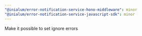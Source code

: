 ```yaml
---
"@inialum/error-notification-service-hono-middleware": minor
"@inialum/error-notification-service-javascript-sdk": minor
---
```


Make it possible to set ignore errors

